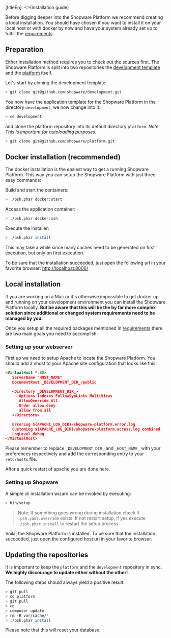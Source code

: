 [titleEn]: <>(Installation guide)

Before digging deeper into the Shopware Platform we recommend creating a local installation. You should have chosen if you want to install it on your local host or with docker by now and have your system already set up to fulfill the [requirements](10-requirements.md). 

## Preparation

Either installation method requires you to check out the sources first. The Shopware Platform is split into two repositories the [development template](https://github.com/shopware/development) and the [platform](https://github.com/shopware/platform) itself.

Let's start by cloning the development template:

```bash
> git clone git@github.com:shopware/development.git
```

You now have the application template for the Shopware Platform in the directory `development`, we now change into it:

```bash
> cd development
```

and clone the platform repository into its default directory `platform`. *Note This is important for autoloading purposes.*

```bash
> git clone git@github.com:shopware/platform.git

```

## Docker installation (recommended)

The docker installation is the easiest way to get a running Shopware Platform. This way you can setup the Shopware Platform with just three easy commands: 

Build and start the containers:

```bash
> ./psh.phar docker:start

```

Access the application container:

```bash
> ./psh.phar docker:ssh
```

Execute the installer:

```bash
> ./psh.phar install 
```

This may take a while since many caches need to be generated on first execution, but only on first execution.

To be sure that the installation succeeded, just open the following url in your favorite browser: [http://localhost:8000/](http://localhost:8000/)

## Local installation
If you are working on a Mac or it's otherwise impossible to get docker up and running on your development environment you can install the Shopware Platform locally. **But be aware that this will be the by far more complex solution since additional or changed system requirements need to be managed by you.**

Once you setup all the required packages mentioned in [requirements](10-requirements.md) there are two main goals you need to accomplish:

### Setting up your webserver

First up we need to setup Apache to locate the Shopware Platform. You should add a vhost to your Apache site configuration that looks like this:

```xml
<VirtualHost *:80>
   ServerName "HOST_NAME"
   DocumentRoot _DEVELOPMENT_DIR_/public

   <Directory _DEVELOPMENT_DIR_>
      Options Indexes FollowSymLinks MultiViews
      AllowOverride All
      Order allow,deny
      allow from all
   </Directory>

   ErrorLog ${APACHE_LOG_DIR}/shopware-platform.error.log
   CustomLog ${APACHE_LOG_DIR}/shopware-platform.access.log combined
   LogLevel debug
</VirtualHost>
```

Please remember to replace `_DEVELOPMENT_DIR_` and `_HOST_NAME_` with your preferences respectively and add the corresponding entry to your `/etc/hosts` file.

After a quick restart of apache you are done here.

### Setting up Shopware

A simple cli installation wizard can be invoked by executing:

```bash
> bin/setup
```

> Note: If something goes wrong during installation check if `.psh.yaml.override` exists. If not restart setup, if yes execute `./psh.phar install` to restart the setup process

Voila, the Shopware Platform is installed. To be sure that the installation succeeded, just open the configured host url in your favorite browser.


## Updating the repositories

It is important to keep the `platform` and the `development` repository in sync. **We highly discourage to update either without the other!**

The following steps should always yield a positive result:

```bash
> git pull
> cd platform
> git pull
> cd ..
> composer update
> rm -R var/cache/*
> ./psh.phar install
```

Please note that this will reset your database.